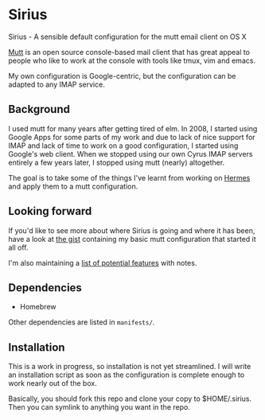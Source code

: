# Sirius

Sirius - A sensible default configuration for the mutt email client on OS X

[Mutt](http://www.mutt.org/) is an open source console-based mail client that has great appeal to people who like to work at the console with tools like tmux, vim and emacs.

My own configuration is Google-centric, but the configuration can be adapted to any IMAP service.

## Background

I used mutt for many years after getting tired of elm. In 2008, I started using Google Apps for some parts of my work and due to lack of nice support for IMAP and lack of time to work on a good configuration, I started using Google's web client. When we stopped using our own Cyrus IMAP servers entirely a few years later, I stopped using mutt (nearly) altogether.

The goal is to take some of the things I've learnt from working on [Hermes](https://github.com/New-Bamboo/Hermes) and apply them to a mutt configuration.

## Looking forward

If you'd like to see more about where Sirius is going and where it has been, have a look at [the gist](https://gist.github.com/4574164) containing my basic mutt configuration that started it all off.

I'm also maintaining a [list of potential features](./potential_features.md) with notes.

## Dependencies

- Homebrew

Other dependencies are listed in `manifests/`.

## Installation

This is a work in progress, so installation is not yet streamlined. I will write an installation script as soon as the configuration is complete enough to work nearly out of the box.

Basically, you should fork this repo and clone your copy to $HOME/.sirius. Then you can symlink to anything you want in the repo.
